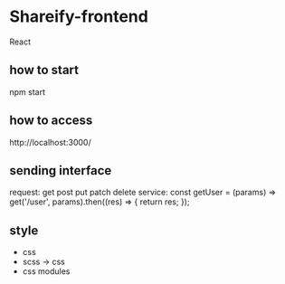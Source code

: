 # Shareify-frontend

React

## how to start
npm start

## how to access
http://localhost:3000/

## sending interface
request: get post put patch delete
service: const getUser = (params) => get('/user', params).then((res) => {
  return res;
});



## style 
- css
- scss -> css
- css modules 

